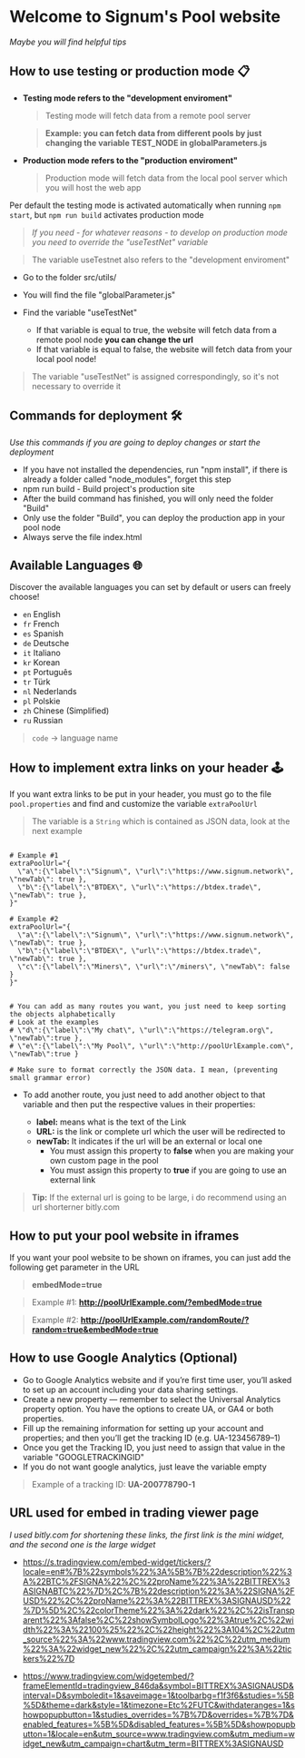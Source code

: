 # Welcome to Signum's Pool website

_Maybe you will find helpful tips_

## How to use testing or production mode 📋

-   **Testing mode refers to the "development enviroment"**

    > Testing mode will fetch data from a remote pool server

    > **Example: you can fetch data from different pools by just changing the variable TEST_NODE in globalParameters.js**

-   **Production mode refers to the "production enviroment"**

    > Production mode will fetch data from the local pool server which you will host the web app

Per default the testing mode is activated automatically when running `npm start`, but `npm run build` activates production mode

> _If you need - for whatever reasons - to develop on production mode you need to override the "useTestNet" variable_

> The variable useTestnet also refers to the "development enviroment"

-   Go to the folder src/utils/
-   You will find the file "globalParameter.js"
-   Find the variable "useTestNet"

    -   If that variable is equal to true, the website will fetch data from a remote pool node **you can change the url**
    -   If that variable is equal to false, the website will fetch data from your local pool node!

> The variable "useTestNet" is assigned correspondingly, so it's not necessary to override it

## Commands for deployment 🛠️

_Use this commands if you are going to deploy changes or start the deployment_

-   If you have not installed the dependencies, run "npm install", if there is already a folder called "node_modules", forget this step
-   npm run build - Build project's production site
-   After the build command has finished, you will only need the folder "Build"
-   Only use the folder "Build", you can deploy the production app in your pool node
-   Always serve the file index.html

## Available Languages 🌐

Discover the available languages you can set by default or users can freely choose!

-   `en` English
-   `fr` French
-   `es` Spanish
-   `de` Deutsche
-   `it` Italiano
-   `kr` Korean
-   `pt` Português
-   `tr` Türk
-   `nl` Nederlands
-   `pl` Polskie
-   `zh` Chinese (Simplified)
-   `ru` Russian

> `code` -> language name

## How to implement extra links on your header 🕹️

If you want extra links to be put in your header, you must go to the file `pool.properties` and find and customize the variable `extraPoolUrl`

> The variable is a `String` which is contained as JSON data, look at the next example

```

# Example #1
extraPoolUrl="{
  \"a\":{\"label\":\"Signum\", \"url\":\"https://www.signum.network\", \"newTab\": true },
  \"b\":{\"label\":\"BTDEX\", \"url\":\"https://btdex.trade\", \"newTab\": true },
}"

# Example #2
extraPoolUrl="{
  \"a\":{\"label\":\"Signum\", \"url\":\"https://www.signum.network\", \"newTab\": true },
  \"b\":{\"label\":\"BTDEX\", \"url\":\"https://btdex.trade\", \"newTab\": true },
  \"c\":{\"label\":\"Miners\", \"url\":\"/miners\", \"newTab\": false }
}"


# You can add as many routes you want, you just need to keep sorting the objects alphabetically
# Look at the examples
# \"d\":{\"label\":\"My chat\", \"url\":\"https://telegram.org\", \"newTab\":true },
# \"e\":{\"label\":\"My Pool\", \"url\":\"http://poolUrlExample.com\", \"newTab\":true }

# Make sure to format correctly the JSON data. I mean, (preventing small grammar error)

```

-   To add another route, you just need to add another object to that variable and then put the respective values in their properties:

    -   **label:** means what is the text of the Link
    -   **URL:** is the link or complete url which the user will be redirected to
    -   **newTab:** It indicates if the url will be an external or local one
        -   You must assign this property to **false** when you are making your own custom page in the pool
        -   You must assign this property to **true** if you are going to use an external link

> **Tip:** If the external url is going to be large, i do recommend using an url shorterner bitly.com

## How to put your pool website in iframes

If you want your pool website to be shown on iframes, you can just add the following get parameter in the URL

> **embedMode=true**

> Example #1: **http://poolUrlExample.com/?embedMode=true**

> Example #2: **http://poolUrlExample.com/randomRoute/?random=true&embedMode=true**

## How to use Google Analytics (Optional)

-   Go to Google Analytics website and if you’re first time user, you’ll asked to set up an account including your data sharing settings.
-   Create a new property — remember to select the Universal Analytics property option. You have the options to create UA, or GA4 or both properties.
-   Fill up the remaining information for setting up your account and properties; and then you’ll get the tracking ID (e.g. UA-123456789–1)
-   Once you get the Tracking ID, you just need to assign that value in the variable "GOOGLETRACKINGID"
-   If you do not want google analytics, just leave the variable empty

> Example of a tracking ID: **UA-200778790-1**

## URL used for embed in trading viewer page

_I used bitly.com for shortening these links, the first link is the mini widget, and the second one is the large widget_

-   https://s.tradingview.com/embed-widget/tickers/?locale=en#%7B%22symbols%22%3A%5B%7B%22description%22%3A%22BTC%2FSIGNA%22%2C%22proName%22%3A%22BITTREX%3ASIGNABTC%22%7D%2C%7B%22description%22%3A%22SIGNA%2FUSD%22%2C%22proName%22%3A%22BITTREX%3ASIGNAUSD%22%7D%5D%2C%22colorTheme%22%3A%22dark%22%2C%22isTransparent%22%3Afalse%2C%22showSymbolLogo%22%3Atrue%2C%22width%22%3A%22100%25%22%2C%22height%22%3A104%2C%22utm_source%22%3A%22www.tradingview.com%22%2C%22utm_medium%22%3A%22widget_new%22%2C%22utm_campaign%22%3A%22tickers%22%7D

-   https://www.tradingview.com/widgetembed/?frameElementId=tradingview_846da&symbol=BITTREX%3ASIGNAUSD&interval=D&symboledit=1&saveimage=1&toolbarbg=f1f3f6&studies=%5B%5D&theme=dark&style=1&timezone=Etc%2FUTC&withdateranges=1&showpopupbutton=1&studies_overrides=%7B%7D&overrides=%7B%7D&enabled_features=%5B%5D&disabled_features=%5B%5D&showpopupbutton=1&locale=en&utm_source=www.tradingview.com&utm_medium=widget_new&utm_campaign=chart&utm_term=BITTREX%3ASIGNAUSD
